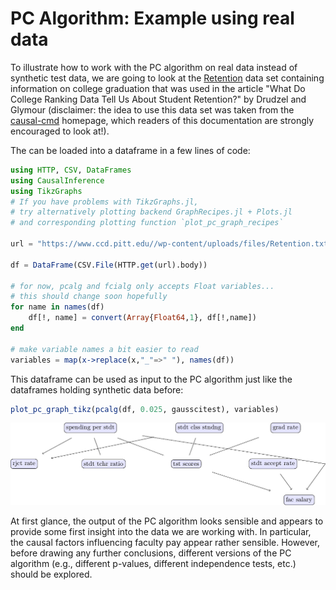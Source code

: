 # PC Algorithm: Example using real data

To illustrate how to work with the PC algorithm on real data instead of synthetic test data, we are going to look at the [Retention](https://www.ccd.pitt.edu//wp-content/uploads/files/Retention.txt) data set containing information on college graduation that was used in the article "What Do College Ranking Data Tell Us About Student Retention?" by Drudzel and Glymour (disclaimer: the idea to use this data set was taken from the [causal-cmd](https://bd2kccd.github.io/docs/causal-cmd/#command-line-usage) homepage, which readers of this documentation are strongly encouraged to look at!).

The can be loaded into a dataframe in a few lines of code:

```Julia
using HTTP, CSV, DataFrames
using CausalInference
using TikzGraphs
# If you have problems with TikzGraphs.jl, 
# try alternatively plotting backend GraphRecipes.jl + Plots.jl
# and corresponding plotting function `plot_pc_graph_recipes`

url = "https://www.ccd.pitt.edu//wp-content/uploads/files/Retention.txt"

df = DataFrame(CSV.File(HTTP.get(url).body))

# for now, pcalg and fcialg only accepts Float variables...
# this should change soon hopefully
for name in names(df)
	df[!, name] = convert(Array{Float64,1}, df[!,name])
end

# make variable names a bit easier to read
variables = map(x->replace(x,"_"=>" "), names(df))
```
This dataframe can be used as input to the PC algorithm just like the dataframes holding synthetic data before:

```Julia
plot_pc_graph_tikz(pcalg(df, 0.025, gausscitest), variables)
```

![Plot of PC output for true data](https://raw.githubusercontent.com/mschauer/CausalInference.jl/master/assets/pc_gauss_real.png)

At first glance, the output of the PC algorithm looks sensible and appears to provide some first insight into the data we are working with. In particular, the causal factors influencing faculty pay appear rather sensible. However, before drawing any further conclusions, different versions of the PC algorithm (e.g., different p-values, different independence tests, etc.) should be explored.
